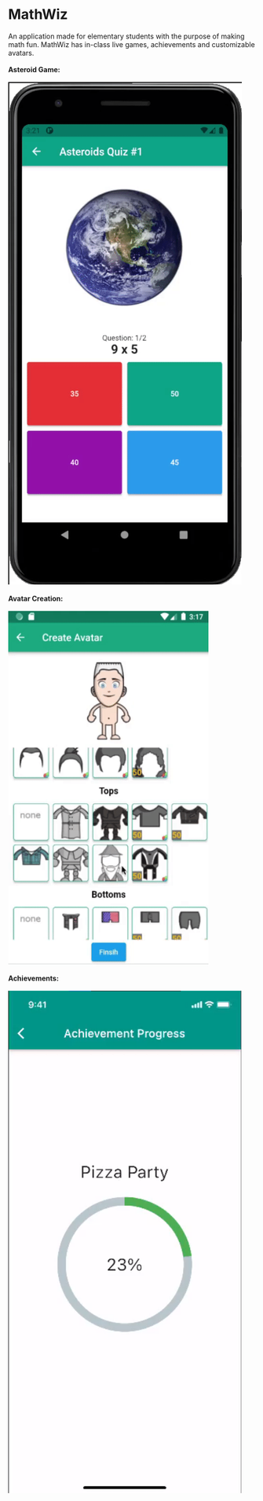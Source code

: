 # MathWiz
An application made for elementary students with the purpose of making math fun. MathWiz has in-class live games, achievements and customizable avatars.
<br>
<br>
**Asteroid Game:**
<br>
<br>
![](demo/Asteroid.gif)
<br>
<br>
**Avatar Creation:**
<br>
<br>
![](demo/avatar.gif)
<br>
<br>
**Achievements:**
<br>
<br>
![](demo/achievements.png)

